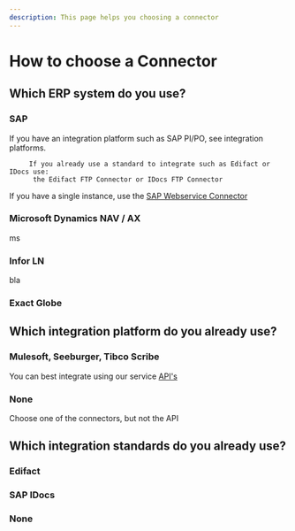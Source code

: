 ```yaml
---
description: This page helps you choosing a connector
---
```


# How to choose a Connector

## Which ERP system do you use?

### SAP

If you have an integration platform such as SAP PI/PO, see integration platforms.

         If you already use a standard to integrate such as Edifact or IDocs use:  
          the Edifact FTP Connector or IDocs FTP Connector

If you have a single instance, use the [SAP Webservice Connector](sap-web-service-connector.md)



### Microsoft Dynamics NAV / AX

ms

### Infor LN

bla

### Exact Globe



## Which integration platform do you already use?

### Mulesoft, Seeburger, Tibco Scribe

You can best integrate using our service [API's](apis.md)

### **None**

Choose one of the connectors, but not the API

## Which integration standards do you already use?

### Edifact



### SAP IDocs



### None



